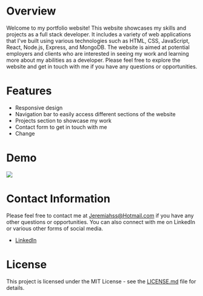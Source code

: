 # Overview

Welcome to my portfolio website! This website showcases my skills and projects as a full stack developer. It includes a variety of web applications that I've built using various technologies such as HTML, CSS, JavaScript, React, Node.js, Express, and MongoDB. The website is aimed at potential employers and clients who are interested in seeing my work and learning more about my abilities as a developer. Please feel free to explore the website and get in touch with me if you have any questions or opportunities.

# Features

- Responsive design
- Navigation bar to easily access different sections of the website
- Projects section to showcase my work
- Contact form to get in touch with me
- Change

# Demo

![](help/demo.gif)

# Contact Information

Please feel free to contact me at Jeremiahss@Hotmail.com if you have any other questions or opportunities. You can also connect with me on LinkedIn or various other forms of social media.

- [LinkedIn](https://www.linkedin.com/in/jeremiah-strzelczyk/)

# License

This project is licensed under the MIT License - see the [LICENSE.md](./LICENSE.md) file for details.
